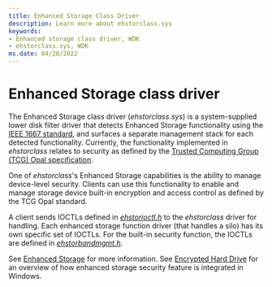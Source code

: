 ```yaml
---
title: Enhanced Storage Class Driver
description: Learn more about ehstorclass.sys
keywords:
- Enhanced storage class driver, WDK
- ehstorclass.sys, WDK
ms.date: 04/28/2022
---
```


# Enhanced Storage class driver

The Enhanced Storage class driver (*ehstorclass.sys*) is a system-supplied lower disk filter driver that detects Enhanced Storage functionality using the [IEEE 1667 standard](https://standards.ieee.org/ieee/1667/6801/), and surfaces a separate management stack for each detected functionality. Currently, the functionality implemented in *ehstorclass* relates to security as defined by the [Trusted Computing Group (TCG) Opal specification](https://trustedcomputinggroup.org/resource/storage-work-group-storage-security-subsystem-class-opal).

One of *ehstorclass*'s Enhanced Storage capabilities is the ability to manage device-level security. Clients can use this functionality to enable and manage storage device built-in encryption and access control as defined by the TCG Opal standard.

A client sends IOCTLs defined in [*ehstorioctl.h*](/windows-hardware/drivers/ddi/ehstorioctl) to the *ehstorclass* driver for handling. Each enhanced storage function driver (that handles a silo) has its own specific set of IOCTLs. For the built-in security function, the IOCTLs are defined in [*ehstorbandmgmt.h*](/windows-hardware/drivers/ddi/ehstorbandmgmt/).

See [Enhanced Storage](/previous-versions/windows/desktop/enstor/enhanced-storage-portal) for more information. See [Encrypted Hard Drive](/windows/security/information-protection/encrypted-hard-drive) for an overview of how enhanced storage security feature is integrated in Windows.
